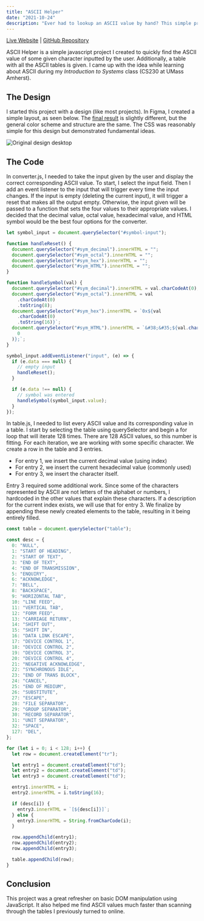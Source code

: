 ```yaml
---
title: "ASCII Helper"
date: "2021-10-24"
description: "Ever had to lookup an ASCII value by hand? This simple project makes that process much easier and is filled with DOM fundamentals."
---
```


[Live Website](https://ascii-helper.netlify.app) | [GitHub Repository](https://github.com/joepetrillo/ascii-helper)

ASCII Helper is a simple javascript project I created to quickly find the ASCII value of some given character inputted by the user. Additionally, a table with all the ASCII tables is given. I came up with the idea while learning about ASCII during my _Introduction to Systems_ class (CS230 at UMass Amherst).

## The Design

I started this project with a design (like most projects). In Figma, I created a simple layout, as seen below. The [final result](https://ascii-helper.netlify.app) is slightly different, but the general color scheme and structure are the same. The CSS was reasonably simple for this design but demonstrated fundamental ideas.

![Original design desktop](/_tmp/public/img/ascii-helper/ascii-design.png?as=webp)

## The Code

In converter.js, I needed to take the input given by the user and display the correct corresponding ASCII value. To start, I select the input field. Then I add an event listener to the input that will trigger every time the input changes. If the input is empty (deleting the current input), it will trigger a reset that makes all the output empty. Otherwise, the input given will be passed to a function that sets the four values to their appropriate values. I decided that the decimal value, octal value, hexadecimal value, and HTML symbol would be the best four options for the converter.

```js
let symbol_input = document.querySelector("#symbol-input");

function handleReset() {
  document.querySelector("#sym_decimal").innerHTML = "";
  document.querySelector("#sym_octal").innerHTML = "";
  document.querySelector("#sym_hex").innerHTML = "";
  document.querySelector("#sym_HTML").innerHTML = "";
}

function handleSymbol(val) {
  document.querySelector("#sym_decimal").innerHTML = val.charCodeAt(0);
  document.querySelector("#sym_octal").innerHTML = val
    .charCodeAt(0)
    .toString(8);
  document.querySelector("#sym_hex").innerHTML = `0x${val
    .charCodeAt(0)
    .toString(16)}`;
  document.querySelector("#sym_HTML").innerHTML = `&#38;&#35;${val.charCodeAt(
    0
  )};`;
}

symbol_input.addEventListener("input", (e) => {
  if (e.data === null) {
    // empty input
    handleReset();
  }

  if (e.data !== null) {
    // symbol was entered
    handleSymbol(symbol_input.value);
  }
});
```

In table.js, I needed to list every ASCII value and its corresponding value in a table. I start by selecting the table using querySelector and begin a for loop that will iterate 128 times. There are 128 ASCII values, so this number is fitting. For each iteration, we are working with some specific character. We create a row in the table and 3 entries.

- For entry 1, we insert the current decimal value (using index)
- For entry 2, we insert the current hexadecimal value (commonly used)
- For entry 3, we insert the character itself.

Entry 3 required some additional work. Since some of the characters represented by ASCII are not letters of the alphabet or numbers, I hardcoded in the other values that explain these characters. If a description for the current index exists, we will use that for entry 3. We finalize by appending these newly created elements to the table, resulting in it being entirely filled.

```js
const table = document.querySelector("table");

const desc = {
  0: "NULL",
  1: "START OF HEADING",
  2: "START OF TEXT",
  3: "END OF TEXT",
  4: "END OF TRANSMISSION",
  5: "ENQUIRY",
  6: "ACKNOWLEDGE",
  7: "BELL",
  8: "BACKSPACE",
  9: "HORIZONTAL TAB",
  10: "LINE FEED",
  11: "VERTICAL TAB",
  12: "FORM FEED",
  13: "CARRIAGE RETURN",
  14: "SHIFT OUT",
  15: "SHIFT IN",
  16: "DATA LINK ESCAPE",
  17: "DEVICE CONTROL 1",
  18: "DEVICE CONTROL 2",
  19: "DEVICE CONTROL 3",
  20: "DEVICE CONTROL 4",
  21: "NEGATIVE ACKNOWLEDGE",
  22: "SYNCHRONOUS IDLE",
  23: "END OF TRANS BLOCK",
  24: "CANCEL",
  25: "END OF MEDIUM",
  26: "SUBSTITUTE",
  27: "ESCAPE",
  28: "FILE SEPARATOR",
  29: "GROUP SEPARATOR",
  30: "RECORD SEPARATOR",
  31: "UNIT SEPARATOR",
  32: "SPACE",
  127: "DEL",
};

for (let i = 0; i < 128; i++) {
  let row = document.createElement("tr");

  let entry1 = document.createElement("td");
  let entry2 = document.createElement("td");
  let entry3 = document.createElement("td");

  entry1.innerHTML = i;
  entry2.innerHTML = i.toString(16);

  if (desc[i]) {
    entry3.innerHTML = `[${desc[i]}]`;
  } else {
    entry3.innerHTML = String.fromCharCode(i);
  }

  row.appendChild(entry1);
  row.appendChild(entry2);
  row.appendChild(entry3);

  table.appendChild(row);
}
```

## Conclusion

This project was a great refresher on basic DOM manipulation using JavaScript. It also helped me find ASCII values much faster than scanning through the tables I previously turned to online.
